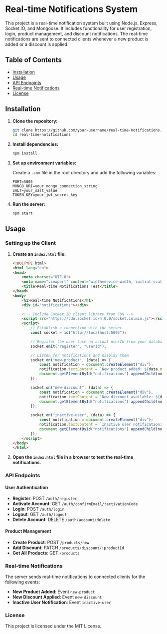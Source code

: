 # Real-time Notifications System

This project is a real-time notification system built using Node.js, Express, Socket.IO, and Mongoose. It includes functionality for user registration, login, product management, and discount notifications. The real-time notifications are sent to connected clients whenever a new product is added or a discount is applied.

## Table of Contents

- [Installation](#installation)
- [Usage](#usage)
- [API Endpoints](#api-endpoints)
- [Real-time Notifications](#real-time-notifications)
- [License](#license)

## Installation

1. **Clone the repository:**

    ```bash
    git clone https://github.com/your-username/real-time-notifications.git
    cd real-time-notifications
    ```

2. **Install dependencies:**

    ```bash
    npm install
    ```

3. **Set up environment variables:**

    Create a `.env` file in the root directory and add the following variables:

    ```env
    PORT=5005
    MONGO_URI=your_mongo_connection_string
    SALT=your_salt_value
    TOKEN_KEY=your_jwt_secret_key
    ```

4. **Run the server:**

    ```bash
    npm start
    ```

## Usage

### Setting up the Client

1. **Create an `index.html` file:**

    ```html
    <!DOCTYPE html>
    <html lang="en">
    <head>
        <meta charset="UTF-8">
        <meta name="viewport" content="width=device-width, initial-scale=1.0">
        <title>Real-time Notifications Test</title>
    </head>
    <body>
        <h1>Real-time Notifications</h1>
        <div id="notifications"></div>

        <!-- Include Socket.IO client library from CDN -->
        <script src="https://cdn.socket.io/4.0.0/socket.io.min.js"></script>
        <script>
            // Establish a connection with the server
            const socket = io("http://localhost:5005");

            // Register the user (use an actual userId from your database)
            socket.emit("register", "userId");

            // Listen for notifications and display them
            socket.on("new-product", (data) => {
                const notification = document.createElement("div");
                notification.textContent = `New product added: ${data.message}`;
                document.getElementById("notifications").appendChild(notification);
            });

            socket.on("new-discount", (data) => {
                const notification = document.createElement("div");
                notification.textContent = `New discount available: ${data.message}`;
                document.getElementById("notifications").appendChild(notification);
            });

            socket.on("inactive-user", (data) => {
                const notification = document.createElement("div");
                notification.textContent = `Inactive user notification: ${data.message}`;
                document.getElementById("notifications").appendChild(notification);
            });
        </script>
    </body>
    </html>
    ```

2. **Open the `index.html` file in a browser to test the real-time notifications.**

### API Endpoints

#### User Authentication

- **Register**: POST `/auth/register`
- **Activate Account**: GET `/auth/confirmEmail/:activationCode`
- **Login**: POST `/auth/login`
- **Logout**: GET `/auth/logout`
- **Delete Account**: DELETE `/auth/account/delete`

#### Product Management

- **Create Product**: POST `/products/new`
- **Add Discount**: PATCH `/products/discount/:productId`
- **Get All Products**: GET `/products`

### Real-time Notifications

The server sends real-time notifications to connected clients for the following events:

- **New Product Added**: Event `new-product`
- **New Discount Applied**: Event `new-discount`
- **Inactive User Notification**: Event `inactive-user`

### License

This project is licensed under the MIT License. 
